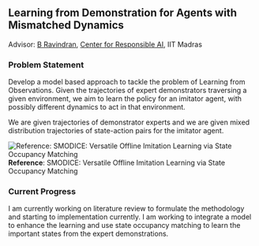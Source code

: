 ## Learning from Demonstration for Agents with Mismatched Dynamics

Advisor: [B Ravindran](https://wsai.iitm.ac.in/~ravi/), [Center for Responsible AI](https://cerai.iitm.ac.in/), IIT Madras

### Problem Statement
Develop a model based approach to tackle the problem of Learning from Observations. Given the trajectories of expert demonstrators traversing a given environment, we aim to learn the policy for an imitator agent, with possibly different dynamics to act in that environment.

We are given trajectories of demonstrator experts and we are given mixed distribution trajectories of state-action pairs for the imitator agent.

![Reference: SMODICE: Versatile Offline Imitation Learning via State Occupancy Matching](https://lh3.googleusercontent.com/sitesv/AICyYdZ6lSPcst8pBQhDq2rz3XZQ5f82WG-c_W7JKtPKqLtbsRaasCJ4t4xdlY0P5KvcasePiDH8SCMFhre69Kxvl_6t2IEC8ovkeh4oUs0JZtjj2Et0aweuLSvCClXId5VIfpq0NYQkWPHk8rI7mxSmKCuy8Qk_7e1wNzMTYp4rLWzL2y-8c0gyLqeRWnUsOmdDf2H8tooYSIGxXvUNfVj_s3XCvjRaLeukrmOSJA4=w1280)
**Reference**: SMODICE: Versatile Offline Imitation Learning via State Occupancy Matching

### Current Progress
I am currently working on literature review to formulate the methodology and starting to implementation currently. I am working to integrate a model to enhance the learning and use state occupancy matching to learn the important states from the expert demonstrations.